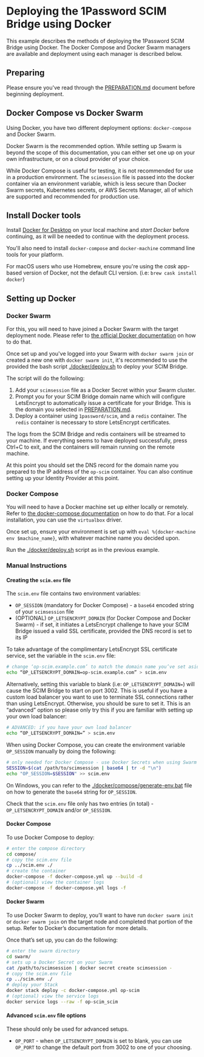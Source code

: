 # Deploying the 1Password SCIM Bridge using Docker

This example describes the methods of deploying the 1Password SCIM Bridge using Docker. The Docker Compose and Docker Swarm managers are available and deployment using each manager is described below.

## Preparing

Please ensure you've read through the [PREPARATION.md](/PREPARATION.md) document before beginning deployment.

## Docker Compose vs Docker Swarm

Using Docker, you have two different deployment options: `docker-compose` and Docker Swarm.

Docker Swarm is the recommended option. While setting up Swarm is beyond the scope of this documentation, you can either set one up on your own infrastructure, or on a cloud provider of your choice.

While Docker Compose is useful for testing, it is not recommended for use in a production environment. The `scimsession` file is passed into the docker container via an environment variable, which is less secure than Docker Swarm secrets, Kubernetes secrets, or AWS Secrets Manager, all of which are supported and recommended for production use.


## Install Docker tools

Install [Docker for Desktop](https://www.docker.com/products/docker-desktop) on your local machine and _start Docker_ before continuing, as it will be needed to continue with the deployment process.

You'll also need to install `docker-compose` and `docker-machine` command line tools for your platform.

For macOS users who use Homebrew, ensure you're using the _cask_ app-based version of Docker, not the default CLI version. (i.e: `brew cask install docker`)


## Setting up Docker

### Docker Swarm

For this, you will need to have joined a Docker Swarm with the target deployment node. Please refer to [the official Docker documentation](https://docs.docker.com/engine/swarm/swarm-tutorial/create-swarm/) on how to do that.

Once set up and you've logged into your Swarm with `docker swarm join` or created a new one with `docker swarm init`, it's recommended to use the provided the bash script [./docker/deploy.sh](deploy.sh) to deploy your SCIM Bridge.

The script will do the following:

1. Add your `scimsession` file as a Docker Secret within your Swarm cluster.
2. Prompt you for your SCIM Bridge domain name which will configure LetsEncrypt to automatically issue a certificate for your Bridge. This is the domain you selected in [PREPARATION.md](/PREPARATION.md).
3. Deploy a container using `1password/scim`, and a `redis` container. The `redis` container is necessary to store LetsEncrypt certificates.

The logs from the SCIM Bridge and redis containers will be streamed to your machine. If everything seems to have deployed successfully, press Ctrl+C to exit, and the containers will remain running on the remote machine.

At this point you should set the DNS record for the domain name you prepared to the IP address of the `op-scim` container. You can also continue setting up your Identity Provider at this point.


### Docker Compose

You will need to have a Docker machine set up either locally or remotely. Refer to [the docker-compose documentation](https://docs.docker.com/machine/reference/create/) on how to do that. For a local installation, you can use the `virtualbox` driver.

Once set up, ensure your environment is set up with `eval %{docker-machine env $machine_name}`, with whatever machine name you decided upon.

Run the [./docker/deploy.sh](deploy.sh) script as in the previous example.


### Manual Instructions

#### Creating the `scim.env` file

The `scim.env` file contains two environment variables:

* `OP_SESSION` (mandatory for Docker Compose) - a `base64` encoded string of your `scimsession` file
* (OPTIONAL) `OP_LETSENCRYPT_DOMAIN` (for Docker Compose and Docker Swarm) - if set, it initiates a LetsEncrypt challenge to have your SCIM Bridge issued a valid SSL certificate, provided the DNS record is set to its IP

To take advantage of the complimentary LetsEncrypt SSL certificate service, set the variable in the `scim.env` file:
```bash
# change ‘op-scim.example.com’ to match the domain name you’ve set aside for your SCIM Bridge
echo “OP_LETSENCRYPT_DOMAIN=op-scim.example.com” > scim.env
```

Alternatively, setting this variable to blank (i.e: `OP_LETSENCRYPT_DOMAIN=`) will cause the SCIM Bridge to start on port 3002. This is useful if you have a custom load balancer you want to use to terminate SSL connections rather than using LetsEncrypt. Otherwise, you should be sure to set it. This is an “advanced” option so please only try this if you are familiar with setting up your own load balancer:

```bash
# ADVANCED: if you have your own load balancer
echo “OP_LETSENCRYPT_DOMAIN=” > scim.env
```

When using Docker Compose, you can create the environment variable `OP_SESSION` manually by doing the following:

```bash
# only needed for Docker Compose - use Docker Secrets when using Swarm
SESSION=$(cat /path/to/scimsession | base64 | tr -d "\n")
echo "OP_SESSION=$SESSION" >> scim.env
```

On Windows, you can refer to the [./docker/compose/generate-env.bat](generate-env.bat) file on how to generate the `base64` string for `OP_SESSION`.

Check that the `scim.env` file only has two entries (in total) - `OP_LETSENCRYPT_DOMAIN` and/or `OP_SESSION`.

#### Docker Compose

To use Docker Compose to deploy:

```bash
# enter the compose directory
cd compose/
# copy the scim.env file
cp ../scim.env ./
# create the container
docker-compose -f docker-compose.yml up --build -d
# (optional) view the container logs
docker-compose -f docker-compose.yml logs -f
```

#### Docker Swarm

To use Docker Swarm to deploy, you’ll want to have run `docker swarm init` or `docker swarm join` on the target node and completed that portion of the setup. Refer to Docker’s documentation for more details.

Once that’s set up, you can do the following:

```bash
# enter the swarm directory
cd swarm/
# sets up a Docker Secret on your Swarm
cat /path/to/scimsession | docker secret create scimsession -
# copy the scim.env file
cp ../scim.env ./
# deploy your Stack
docker stack deploy -c docker-compose.yml op-scim
# (optional) view the service logs
docker service logs --raw -f op-scim_scim
```

#### Advanced `scim.env` file options

These should only be used for advanced setups.

* `OP_PORT` - when `OP_LETSENCRYPT_DOMAIN` is set to blank, you can use `OP_PORT` to change the default port from 3002 to one of your choosing.
